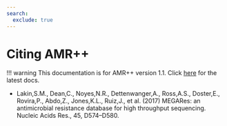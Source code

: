 ```yaml
---
search:
  exclude: true
---
```


# Citing AMR++

!!! warning
    This documentation is for AMR++ version 1.1. Click [here](../latest/gettingstarted.md) for the latest docs.

- Lakin,S.M., Dean,C., Noyes,N.R., Dettenwanger,A., Ross,A.S., Doster,E., Rovira,P., Abdo,Z., Jones,K.L., Ruiz,J., et al. (2017) MEGARes: an antimicrobial resistance database for high throughput sequencing. Nucleic Acids Res., 45, D574–D580.